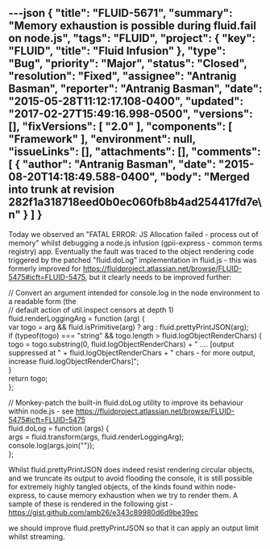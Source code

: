 ---json
{
  "title": "FLUID-5671",
  "summary": "Memory exhaustion is possible during fluid.fail on node.js",
  "tags": "FLUID",
  "project": {
    "key": "FLUID",
    "title": "Fluid Infusion"
  },
  "type": "Bug",
  "priority": "Major",
  "status": "Closed",
  "resolution": "Fixed",
  "assignee": "Antranig Basman",
  "reporter": "Antranig Basman",
  "date": "2015-05-28T11:12:17.108-0400",
  "updated": "2017-02-27T15:49:16.998-0500",
  "versions": [],
  "fixVersions": [
    "2.0"
  ],
  "components": [
    "Framework"
  ],
  "environment": null,
  "issueLinks": [],
  "attachments": [],
  "comments": [
    {
      "author": "Antranig Basman",
      "date": "2015-08-20T14:18:49.588-0400",
      "body": "Merged into trunk at revision 282f1a318718eed0b0ec060fb8b4ad254417fd7e\n"
    }
  ]
}
---
Today we observed an "FATAL ERROR: JS Allocation failed - process out of memory" whilst debugging a node.js infusion (gpii-express - common terms registry) app. Eventually the fault was traced to the object rendering code triggered by the patched "fluid.doLog" implementation in fluid.js - this was formerly improved for <https://fluidproject.atlassian.net/browse/FLUID-5475#icft=FLUID-5475>, but it clearly needs to be improved further:

// Convert an argument intended for console.log in the node environment to a readable form (the\
// default action of util.inspect censors at depth 1)\
fluid.renderLoggingArg = function (arg) {\
var togo = arg && fluid.isPrimitive(arg) ? arg : fluid.prettyPrintJSON(arg);\
if (typeof(togo) === "string" && togo.length > fluid.logObjectRenderChars) {\
togo = togo.substring(0, fluid.logObjectRenderChars) + " .... \[output suppressed at " + fluid.logObjectRenderChars + " chars - for more output, increase fluid.logObjectRenderChars]";\
}\
return togo;\
};

// Monkey-patch the built-in fluid.doLog utility to improve its behaviour within node.js - see <https://fluidproject.atlassian.net/browse/FLUID-5475#icft=FLUID-5475>\
fluid.doLog = function (args) {\
args = fluid.transform(args, fluid.renderLoggingArg);\
console.log(args.join(""));\
};

Whilst fluid.prettyPrintJSON does indeed resist rendering circular objects, and we truncate its output to avoid flooding the console, it is still possible for extremely highly tangled objects, of the kinds found within node-express, to cause memory exhaustion when we try to render them. A sample of these is rendered in the following gist - <https://gist.github.com/amb26/e343c89980d6d9be39ec>&#x20;

we should improve fluid.prettyPrintJSON so that it can apply an output limit whilst streaming.

        